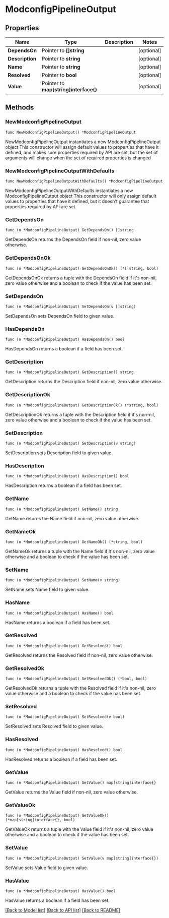 # ModconfigPipelineOutput

## Properties

Name | Type | Description | Notes
------------ | ------------- | ------------- | -------------
**DependsOn** | Pointer to **[]string** |  | [optional] 
**Description** | Pointer to **string** |  | [optional] 
**Name** | Pointer to **string** |  | [optional] 
**Resolved** | Pointer to **bool** |  | [optional] 
**Value** | Pointer to **map[string]interface{}** |  | [optional] 

## Methods

### NewModconfigPipelineOutput

`func NewModconfigPipelineOutput() *ModconfigPipelineOutput`

NewModconfigPipelineOutput instantiates a new ModconfigPipelineOutput object
This constructor will assign default values to properties that have it defined,
and makes sure properties required by API are set, but the set of arguments
will change when the set of required properties is changed

### NewModconfigPipelineOutputWithDefaults

`func NewModconfigPipelineOutputWithDefaults() *ModconfigPipelineOutput`

NewModconfigPipelineOutputWithDefaults instantiates a new ModconfigPipelineOutput object
This constructor will only assign default values to properties that have it defined,
but it doesn't guarantee that properties required by API are set

### GetDependsOn

`func (o *ModconfigPipelineOutput) GetDependsOn() []string`

GetDependsOn returns the DependsOn field if non-nil, zero value otherwise.

### GetDependsOnOk

`func (o *ModconfigPipelineOutput) GetDependsOnOk() (*[]string, bool)`

GetDependsOnOk returns a tuple with the DependsOn field if it's non-nil, zero value otherwise
and a boolean to check if the value has been set.

### SetDependsOn

`func (o *ModconfigPipelineOutput) SetDependsOn(v []string)`

SetDependsOn sets DependsOn field to given value.

### HasDependsOn

`func (o *ModconfigPipelineOutput) HasDependsOn() bool`

HasDependsOn returns a boolean if a field has been set.

### GetDescription

`func (o *ModconfigPipelineOutput) GetDescription() string`

GetDescription returns the Description field if non-nil, zero value otherwise.

### GetDescriptionOk

`func (o *ModconfigPipelineOutput) GetDescriptionOk() (*string, bool)`

GetDescriptionOk returns a tuple with the Description field if it's non-nil, zero value otherwise
and a boolean to check if the value has been set.

### SetDescription

`func (o *ModconfigPipelineOutput) SetDescription(v string)`

SetDescription sets Description field to given value.

### HasDescription

`func (o *ModconfigPipelineOutput) HasDescription() bool`

HasDescription returns a boolean if a field has been set.

### GetName

`func (o *ModconfigPipelineOutput) GetName() string`

GetName returns the Name field if non-nil, zero value otherwise.

### GetNameOk

`func (o *ModconfigPipelineOutput) GetNameOk() (*string, bool)`

GetNameOk returns a tuple with the Name field if it's non-nil, zero value otherwise
and a boolean to check if the value has been set.

### SetName

`func (o *ModconfigPipelineOutput) SetName(v string)`

SetName sets Name field to given value.

### HasName

`func (o *ModconfigPipelineOutput) HasName() bool`

HasName returns a boolean if a field has been set.

### GetResolved

`func (o *ModconfigPipelineOutput) GetResolved() bool`

GetResolved returns the Resolved field if non-nil, zero value otherwise.

### GetResolvedOk

`func (o *ModconfigPipelineOutput) GetResolvedOk() (*bool, bool)`

GetResolvedOk returns a tuple with the Resolved field if it's non-nil, zero value otherwise
and a boolean to check if the value has been set.

### SetResolved

`func (o *ModconfigPipelineOutput) SetResolved(v bool)`

SetResolved sets Resolved field to given value.

### HasResolved

`func (o *ModconfigPipelineOutput) HasResolved() bool`

HasResolved returns a boolean if a field has been set.

### GetValue

`func (o *ModconfigPipelineOutput) GetValue() map[string]interface{}`

GetValue returns the Value field if non-nil, zero value otherwise.

### GetValueOk

`func (o *ModconfigPipelineOutput) GetValueOk() (*map[string]interface{}, bool)`

GetValueOk returns a tuple with the Value field if it's non-nil, zero value otherwise
and a boolean to check if the value has been set.

### SetValue

`func (o *ModconfigPipelineOutput) SetValue(v map[string]interface{})`

SetValue sets Value field to given value.

### HasValue

`func (o *ModconfigPipelineOutput) HasValue() bool`

HasValue returns a boolean if a field has been set.


[[Back to Model list]](../README.md#documentation-for-models) [[Back to API list]](../README.md#documentation-for-api-endpoints) [[Back to README]](../README.md)


